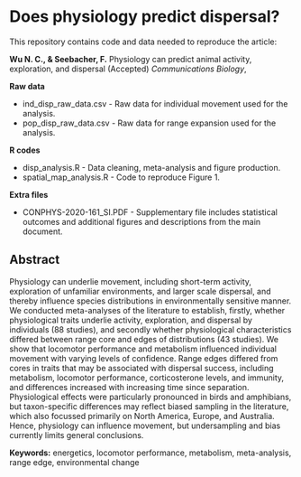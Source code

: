 # Does physiology predict dispersal?
This repository contains code and data needed to reproduce the article:

**Wu N. C., & Seebacher, F.** Physiology can predict animal activity, exploration, and dispersal (Accepted) *Communications Biology*,

**Raw data**
- ind_disp_raw_data.csv - Raw data for individual movement used for the analysis.
- pop_disp_raw_data.csv - Raw data for range expansion used for the analysis.

**R codes**
- disp_analysis.R - Data cleaning, meta-analysis and figure production.
- spatial_map_analysis.R - Code to reproduce Figure 1.

**Extra files**
- CONPHYS-2020-161_SI.PDF - Supplementary file includes statistical outcomes and additional figures and descriptions from the main document.

## Abstract
Physiology can underlie movement, including short-term activity, exploration of unfamiliar environments, and larger scale dispersal, and thereby influence species distributions in environmentally sensitive manner. We conducted meta-analyses of the literature to establish, firstly, whether physiological traits underlie activity, exploration, and dispersal by individuals (88 studies), and secondly whether physiological characteristics differed between range core and edges of distributions (43 studies). We show that locomotor performance and metabolism influenced individual movement with varying levels of confidence. Range edges differed from cores in traits that may be associated with dispersal success, including metabolism, locomotor performance, corticosterone levels, and immunity, and differences increased with increasing time since separation. Physiological effects were particularly pronounced in birds and amphibians, but taxon-specific differences may reflect biased sampling in the literature, which also focussed primarily on North America, Europe, and Australia. Hence, physiology can influence movement, but undersampling and bias currently limits general conclusions.

**Keywords:** energetics, locomotor performance, metabolism, meta-analysis, range edge, environmental change
